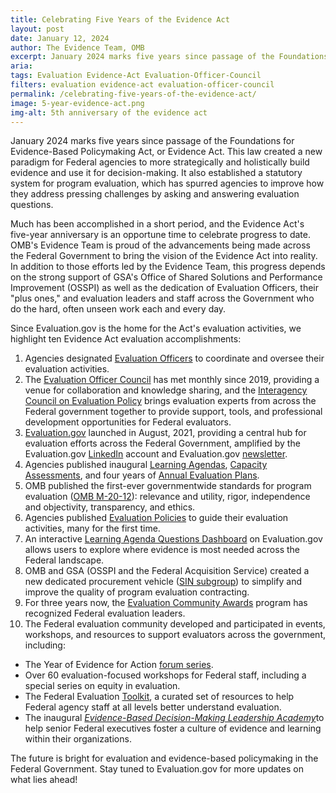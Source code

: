 ```yaml
---
title: Celebrating Five Years of the Evidence Act
layout: post
date: January 12, 2024
author: The Evidence Team, OMB
excerpt: January 2024 marks five years since passage of the Foundations for Evidence-Based Policymaking Act, or Evidence Act...
aria: 
tags: Evaluation Evidence-Act Evaluation-Officer-Council
filters: evaluation evidence-act evaluation-officer-council
permalink: /celebrating-five-years-of-the-evidence-act/
image: 5-year-evidence-act.png
img-alt: 5th anniversary of the evidence act
---
```


January 2024 marks five years since passage of the Foundations for Evidence-Based Policymaking Act, or Evidence Act. This law created a new paradigm for Federal agencies to more strategically and holistically build evidence and use it for decision-making. It also established a statutory system for program evaluation, which has spurred agencies to improve how they address pressing challenges by asking and answering evaluation questions.

Much has been accomplished in a short period, and the Evidence Act's five-year anniversary is an opportune time to celebrate progress to date. OMB's Evidence Team is proud of the advancements being made across the Federal Government to bring the vision of the Evidence Act into reality. In addition to those efforts led by the Evidence Team, this progress depends on the strong support of GSA's Office of Shared Solutions and Performance Improvement (OSSPI) as well as the dedication of Evaluation Officers, their "plus ones," and evaluation leaders and staff across the Government who do the hard, often unseen work each and every day.

Since Evaluation.gov is the home for the Act's evaluation activities, we highlight ten Evidence Act evaluation accomplishments:

1. Agencies designated [Evaluation Officers]({{site.baseurl}}/evaluation-officers/) to coordinate and oversee their evaluation activities.
2. The [Evaluation Officer Council]({{site.baseurl}}/about-evaluation-officers/) has met monthly since 2019, providing a venue for collaboration and knowledge sharing, and the [Interagency Council on Evaluation Policy]({{site.baseurl}}/interagency-council-on-evaluation-policy/) brings evaluation experts from across the Federal government together to provide support, tools, and professional development opportunities for Federal evaluators.
3. [Evaluation.gov]({{site.baseurl}}/) launched in August, 2021, providing a central hub for evaluation efforts across the Federal Government, amplified by the Evaluation.gov [LinkedIn](https://www.linkedin.com/company/evaluation-gov/) account and Evaluation.gov [newsletter](https://public.govdelivery.com/accounts/USGSA/subscriber/new?topic_id=USGSA_1068).
4. Agencies published inaugural [Learning Agendas]({{site.baseurl}}/evidence-plans/learning-agenda/), [Capacity Assessments]({{site.baseurl}}/evidence-plans/capacity-assessments/), and four years of [Annual Evaluation Plans]({{site.baseurl}}/evidence-plans/annual-evaluation-plan/).
5. OMB published the first-ever governmentwide standards for program evaluation ([OMB M-20-12](https://www.whitehouse.gov/wp-content/uploads/2020/03/M-20-12.pdf)): relevance and utility, rigor, independence and objectivity, transparency, and ethics.
6. Agencies published [Evaluation Policies]({{site.baseurl}}/evidence-plans/evaluation-policies/) to guide their evaluation activities, many for the first time.
7. An interactive [Learning Agenda Questions Dashboard]({{site.baseurl}}/learning-agenda-questions-dashboard/) on Evaluation.gov allows users to explore where evidence is most needed across the Federal landscape.
8. OMB and GSA (OSSPI and the Federal Acquisition Service) created a new dedicated procurement vehicle ([SIN subgroup]({{site.baseurl}}/assets/resources/Program%20Evaluation%20Services%20Subgroup%20One-Pager.pdf)) to simplify and improve the quality of program evaluation contracting.
9. For three years now, the [Evaluation Community Awards]({{site.baseurl}}/2023-10-17-announcing-2023-evaluation-community-awards/) program has recognized Federal evaluation leaders.
10. The Federal evaluation community developed and participated in events, workshops, and resources to support evaluators across the government, including:
- The Year of Evidence for Action [forum series]({{site.baseurl}}/resources/#resource=*&role=.year-of-evidence&content=*&year=*).
- Over 60 evaluation-focused workshops for Federal staff, including a special series on equity in evaluation.
- The Federal Evaluation [Toolkit]({{site.baseurl}}/evaluation-toolkit), a curated set of resources to help Federal agency staff at all levels better understand evaluation.
- The inaugural [*Evidence-Based Decision-Making Leadership Academy*](https://www.linkedin.com/posts/evaluation-gov_heard-the-terms-evidence-based-decision-making-activity-7118286540727795712-OrZT?utm_source=combined_share_message&utm_medium=member_desktop)to help senior Federal executives foster a culture of evidence and learning within their organizations.

The future is bright for evaluation and evidence-based policymaking in the Federal Government. Stay tuned to Evaluation.gov for more updates on what lies ahead!
